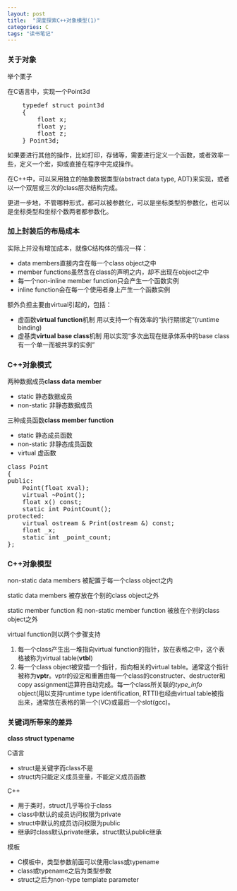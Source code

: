 ```yaml
---
layout: post
title:  "深度探索C++对象模型(1)"
categories: C
tags: "读书笔记" 
---
```


### 关于对象 ###

举个栗子

在C语言中，实现一个Point3d
<pre>
	typedef struct point3d
	{
		float x;
		float y;
		float z;
	} Point3d;
</pre>
如果要进行其他的操作，比如打印，存储等，需要进行定义一个函数，或者效率一些，定义一个宏，抑或直接在程序中完成操作。

在C++中，可以采用独立的抽象数据类型(abstract data type, ADT)来实现，或者以一个双层或三次的class层次结构完成。

更进一步地，不管哪种形式，都可以被参数化，可以是坐标类型的参数化，也可以是坐标类型和坐标个数两者都参数化。

### 加上封装后的布局成本 ###

实际上并没有增加成本，就像C结构体的情况一样：

- data members直接内含在每一个class object之中
- member functions虽然含在class的声明之内，却不出现在object之中
- 每一个non-inline member function只会产生一个函数实例
- inline function会在每一个使用者身上产生一个函数实例

额外负担主要由virtual引起的，包括：

- 虚函数**virtual function**机制	用以支持一个有效率的“执行期绑定”(runtime binding)
- 虚基类**virtual base class**机制	用以实现“多次出现在继承体系中的base class有一个单一而被共享的实例”

### C++对象模式 ###

两种数据成员**class data member**

- static 静态数据成员
- non-static 非静态数据成员

三种成员函数**class member function**

- static 静态成员函数
- non-static 非静态成员函数
- virtual 虚函数
<pre>
class Point
{
public:
	Point(float xval);
	virtual ~Point();
	float x() const;
	static int PointCount();
protected:
	virtual ostream & Print(ostream &) const;
	float _x;
	static int _point_count;
};
</pre>

### C++对象模型 ###

non-static data members 被配置于每一个class object之内

static data members 被存放在个别的class object之外

static member function 和 non-static member function 被放在个别的class object之外

virtual function则以两个步骤支持

1. 每一个class产生出一堆指向virtual function的指针，放在表格之中，这个表格被称为virtual table(**vtbl**)
2. 每一个class object被安插一个指针，指向相关的virtual table。通常这个指针被称为**vptr**。vptr的设定和重置由每一个class的constructer、destructer和copy assignment运算符自动完成。每一个class所关联的*type_info* object(用以支持runtime type identification, RTTI)也经由virtual table被指出来，通常放在表格的第一个(VC)或最后一个slot(gcc)。

### 关键词所带来的差异 ###

**class struct typename**

C语言

- struct是关键字而class不是
- struct内只能定义成员变量，不能定义成员函数

C++

- 用于类时，struct几乎等价于class
- class中默认的成员访问权限为private
- struct中默认的成员访问权限为public
- 继承时class默认private继承，struct默认public继承

模板

- C模板中，类型参数前面可以使用class或typename
- class或typename之后为类型参数
- struct之后为non-type template parameter